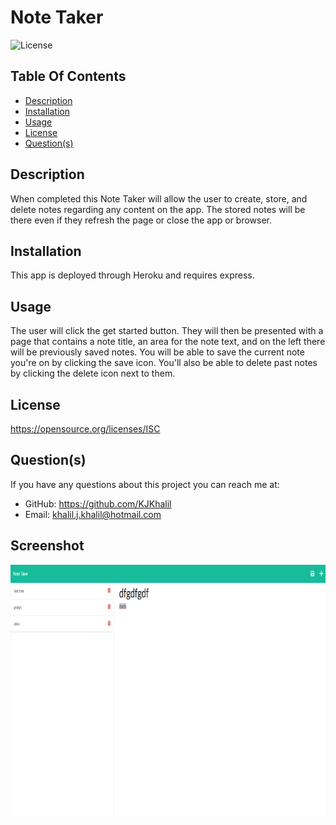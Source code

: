 # Note Taker

  ![License](https://img.shields.io/badge/License-ISC-red.svg)

  ## Table Of Contents
  * [Description](#description)
  * [Installation](#installation)
  * [Usage](#usage)
  * [License](#license)
  * [Question(s)](#questions)

  ## Description
  When completed this Note Taker will allow the user to create, store, and delete notes regarding any content on the app. The stored notes will be there even if they refresh the page or close the app or browser.

  ## Installation
  This app is deployed through Heroku and requires express.

  ## Usage
  The user will click the get started button. They will then be presented with a page that contains a note title, an area for the note text, and on the left there will be previously saved notes. You will be able to save the current note you're on by clicking the save icon. You'll also be able to delete past notes by clicking the delete icon next to them.

  ## License
  https://opensource.org/licenses/ISC

  ## Question(s)
  If you have any questions about this project you can reach me at:
  * GitHub: https://github.com/KJKhalil
  * Email: khalil.j.khalil@hotmail.com

  ## Screenshot
  ![Screenshot](./public/assets/images/note-taker-khalil.herokuapp.com_notes.png)
